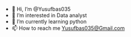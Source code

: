 - 👋 Hi, I’m @Yusufbas035
- 👀 I’m interested in Data analyst
- 🌱 I’m currently learning python
- 📫 How to reach me Yusufbas035@Gmail.com

<!---
Yusufbas035/Yusufbas035 is a ✨ special ✨ repository because its `README.md` (this file) appears on your GitHub profile.
You can click the Preview link to take a look at your changes.
--->
